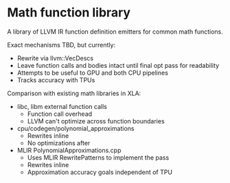 # Math function library
A library of LLVM IR function definition emitters for common math functions.

Exact mechanisms TBD, but currently:

- Rewrite via llvm::VecDescs
- Leave function calls and bodies intact until final opt pass for readability
- Attempts to be useful to GPU and both CPU pipelines
- Tracks accuracy with TPUs

Comparison with existing math libraries in XLA:

- libc, libm external function calls
  - Function call overhead
  - LLVM can't optimize across function boundaries
- cpu/codegen/polynomial_approximations
  - Rewrites inline
  - No optimizations after
- MLIR PolynomialApproximations.cpp
  - Uses MLIR RewritePatterns to implement the pass
  - Rewrites inline
  - Approximation accuracy goals independent of TPU